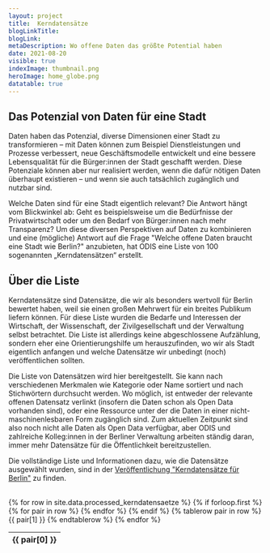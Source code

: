 ```yaml
---
layout: project
title:  Kerndatensätze
blogLinkTitle: 
blogLink: 
metaDescription: Wo offene Daten das größte Potential haben
date: 2021-08-20
visible: true
indexImage: thumbnail.png
heroImage: home_globe.png
datatable: true
---
```

## Das Potenzial von Daten für eine Stadt

Daten haben das Potenzial, diverse Dimensionen einer Stadt zu transformieren – mit Daten können zum Beispiel Dienstleistungen und Prozesse verbessert, neue Geschäftsmodelle entwickelt und eine bessere Lebensqualität für die Bürger:innen der Stadt geschafft werden. Diese Potenziale können aber nur realisiert werden, wenn die dafür nötigen Daten überhaupt existieren – und wenn sie auch tatsächlich zugänglich und nutzbar sind.

Welche Daten sind für eine Stadt eigentlich relevant? Die Antwort hängt vom Blickwinkel ab: Geht es beispielsweise um die Bedürfnisse der Privatwirtschaft oder um den Bedarf von Bürger:innen nach mehr Transparenz? Um diese diversen Perspektiven auf Daten zu kombinieren und eine (mögliche) Antwort auf die Frage "Welche offene Daten braucht eine Stadt wie Berlin?" anzubieten, hat ODIS eine Liste von 100 sogenannten „Kerndatensätzen“ erstellt.

## Über die Liste

Kerndatensätze sind Datensätze, die wir als besonders wertvoll für Berlin bewertet haben, weil sie einen großen Mehrwert für ein breites Publikum liefern können. Für diese Liste wurden die Bedarfe und Interessen der Wirtschaft, der Wissenschaft, der Zivilgesellschaft und der Verwaltung selbst betrachtet. Die Liste ist allerdings keine abgeschlossene Aufzählung, sondern eher eine Orientierungshilfe um herauszufinden, wo wir als Stadt eigentlich anfangen und welche Datensätze wir unbedingt (noch) veröffentlichen sollten.

Die Liste von Datensätzen wird hier bereitgestellt. Sie kann nach verschiedenen Merkmalen wie Kategorie oder Name sortiert und nach Stichwörtern durchsucht werden. Wo möglich, ist entweder der relevante offenen Datensatz verlinkt (insofern die Daten schon als Open Data vorhanden sind), oder eine Ressource unter der die Daten in einer nicht-maschinenlesbaren Form zugänglich sind. Zum aktuellen Zeitpunkt sind also noch nicht alle Daten als Open Data verfügbar, aber ODIS und zahlreiche Kolleg:innen in der Berliner Verwaltung arbeiten ständig daran, immer mehr Datensätze für die Öffentlichkeit bereitzustellen.

Die vollständige Liste und Informationen dazu, wie die Datensätze ausgewählt wurden, sind in der [Veröffentlichung "Kerndatensätze für Berlin"](/assets/file-download/ODIS_Kerndatensaetze.pdf) zu finden.

<br>
<table id='kerndatentable' class="display">
  {% for row in site.data.processed_kerndatensaetze %}
    {% if forloop.first %}
        <thead>
    <tr>
      {% for pair in row %}
        <th>{{ pair[0] }}</th>
      {% endfor %}
    </tr>
    </thead>
    {% endif %}
    {% tablerow pair in row %}
      {{ pair[1] }}
    {% endtablerow %}
    {% endfor %}
</table>

<script>
$('#kerndatentable').DataTable( {
    language: {
      search: 'Stichwortsuche ',
      lengthMenu: 'Zeige _MENU_ Einträge pro Seite',
      info: 'Zeige _START_ bis _END_ von _TOTAL_ Einträgen',
      paginate: {
        first: 'Erste',
        previous:'Vorherige',
        next:'Nächste',
        last:'Letzte'
      }
    },
    "columnDefs": [
    { "orderable": false, "targets": [2,4] },
    { className: "bold", "targets": [1] },
    { "width": "45%", "targets": 2 },
    {"className": "dt-center", "targets": 4}
  ],
    initComplete: function () {
        this.api().columns([0,4]).every( function () {
            var column = this;
            var select = $('<select><option value="">Alle</option></select>')
                .appendTo( $(column.header()))
                .on( 'change', function () {
                    var val = $.fn.dataTable.util.escapeRegex(
                        $(this).val()
                    );               
                    column
                        .search( val ? '^'+val+'$' : '', true, false )
                        .draw();
                } );

            column.data().unique().sort().each( function ( d, j ) {
                select.append('<option value="' + d + '">' + d.substr(0,35) + '</option>')
                //var val = $('<div/>').html(d.substr(0,35)).text();
                //select.append( '<option value="' + val + '">' + val + '</option>' );
            } );
        } );
    }
} );
</script>